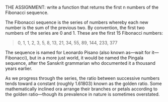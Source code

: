 THE ASSIGNMENT: write a function that returns the first n numbers of the Fibonacci sequence.

The Fibonacci sequence is the series of numbers whereby each new number is the sum of the previous two. By convention, the first two numbers of the series are 0 and 1.  These are the first 15 Fibonacci numbers:

> 0, 1, 1, 2, 3, 5, 8, 13, 21, 34, 55, 89, 144, 233, 377

The sequence is named for Leonardo Pisano (also known as—wait for it—Fibonacci), but in a more just world, it would be named the Pingala sequence, after the Sanskrit grammarian who documented it a thousand years earlier.

As we progress through the series, the ratio between successive numbers tends toward a constant (roughly 1.61803) known as the golden ratio. Some mathematically inclined  ora arrange their branches or petals according to the golden ratio—though its prevalence in nature is sometimes overstated.